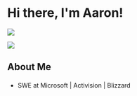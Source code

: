 # Hi there, I'm Aaron!

 <a href="https://aaronfrost.me" target="_blank"><img src="https://img.shields.io/badge/aaronfrost.me-my%20website-green"></a>

<a href="https://linkedin.com/in/aaron-michael-frost" target="_blank"><img src="https://img.shields.io/badge/LinkedIn-0077B5?style=for-the-badge&logo=linkedin&logoColor=white"></a>
 

 
## About Me <p align="left"> 
* SWE at Microsoft | Activision | Blizzard 
